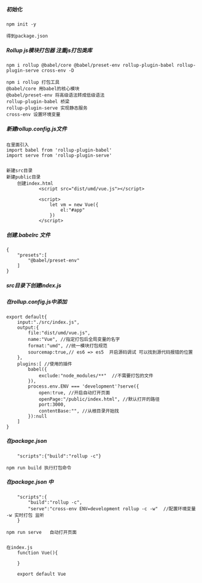 ##### 初始化
    npm init -y  

    得到package.json

##### Rollup js模块打包器 注重js打包类库
    npm i rollup @babel/core @babel/preset-env rollup-plugin-babel rollup-plugin-serve cross-env -D

    npm i rollup 打包工具
    @babel/core 用babel的核心模块
    @babel/preset-env 将高级语法转成低级语法
    rollup-plugin-babel 桥梁
    rollup-plugin-serve 实现静态服务
    cross-env 设置环境变量

##### 新建rollup.config.js文件
    在里面引入
    import babel from 'rollup-plugin-babel'
    import serve from 'rollup-plugin-serve'

##### 
    新建src目录
    新建public目录
        创建index.html
                <script src="dist/umd/vue.js"></script>

                <script>
                    let vm = new Vue({
                        el:"#app"
                    })
                </script>

##### 创建.babelrc 文件
    {
        "presets":[
            "@babel/preset-env"
        ]
    }

##### src目录下创建index.js 

##### 在rollup.config.js中添加

    export default{
        input:"./src/index.js",
        output:{
            file:"dist/umd/vue.js",
            name:"Vue", //指定打包后全局变量的名字
            format:"umd", //统一模块打包规范
            sourcemap:true,// es6 => es5  开启源码调试 可以找到源代码报错的位置
        },
        plugins:[ //使用的插件
            babel({
                exclude:"node_modules/**"  //不需要打包的文件
            }),
            process.env.ENV === 'development'?serve({
                open:true, //开启自动打开页面
                openPage:"/public/index.html", //默认打开的路径
                port:3000,
                contentBase:"", //从根目录开始找
            }):null
        ]
    }

##### 在package.json
        "scripts":{"build":"rollup -c"}

    npm run build 执行打包命令

##### 在package.json 中
        "scripts":{
            "build":"rollup -c",
            "serve":"cross-env ENV=development rollup -c -w"  //配置环境变量  -w 实时打包 监听
        }
    
    npm run serve   自动打开页面

##### 
    在index.js
        function Vue(){

        }

        export default Vue